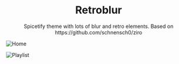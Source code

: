 <h1 align="center">Retroblur</h1>
<p align="center">Spicetify theme with lots of blur and retro elements.
Based on https://github.com/schnensch0/ziro  
  
![Home](https://github.com/Motschen/Retroblur/blob/main/preview/home.png?raw=true)  
  
![Playlist](https://github.com/Motschen/Retroblur/blob/main/preview/playlist.png?raw=true)
 </p>
